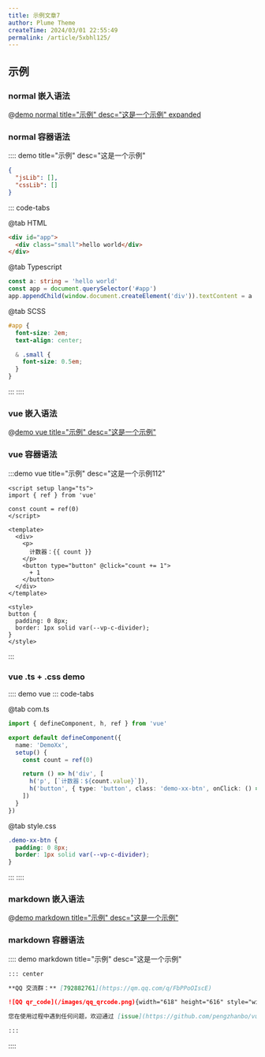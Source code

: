 ```yaml
---
title: 示例文章7
author: Plume Theme
createTime: 2024/03/01 22:55:49
permalink: /article/5xbhl125/
---
```


## 示例

### normal 嵌入语法

@[demo normal title="示例" desc="这是一个示例" expanded](./normal.html)

### normal 容器语法

:::: demo title="示例" desc="这是一个示例"

```json
{
  "jsLib": [],
  "cssLib": []
}
```

::: code-tabs

@tab HTML

```html
<div id="app">
  <div class="small">hello world</div>
</div>
```

@tab Typescript

```ts
const a: string = 'hello world'
const app = document.querySelector('#app')
app.appendChild(window.document.createElement('div')).textContent = a
```

@tab SCSS

``` scss
#app {
  font-size: 2em;
  text-align: center;

  & .small {
    font-size: 0.5em;
  }
}
```

:::
::::

### vue 嵌入语法

@[demo vue title="示例" desc="这是一个示例"](./exm.vue)

### vue 容器语法

:::demo vue title="示例" desc="这是一个示例112"

```vue
<script setup lang="ts">
import { ref } from 'vue'

const count = ref(0)
</script>

<template>
  <div>
    <p>
      计数器：{{ count }}
    </p>
    <button type="button" @click="count += 1">
      + 1
    </button>
  </div>
</template>

<style>
button {
  padding: 0 8px;
  border: 1px solid var(--vp-c-divider);
}
</style>
```

:::

### vue .ts + .css demo

:::: demo vue
::: code-tabs

@tab com.ts

```ts
import { defineComponent, h, ref } from 'vue'

export default defineComponent({
  name: 'DemoXx',
  setup() {
    const count = ref(0)

    return () => h('div', [
      h('p', [`计数器：${count.value}`]),
      h('button', { type: 'button', class: 'demo-xx-btn', onClick: () => count.value += 1 }, ['+1'])
    ])
  }
})
```

@tab style.css

```css
.demo-xx-btn {
  padding: 0 8px;
  border: 1px solid var(--vp-c-divider);
}
```

:::
::::

### markdown 嵌入语法

@[demo markdown title="示例" desc="这是一个示例"](/.vuepress/bulletin.md)

### markdown 容器语法

:::: demo markdown title="示例" desc="这是一个示例"

```md
::: center

**QQ 交流群：** [792882761](https://qm.qq.com/q/FbPPoOIscE)

![QQ qr_code](/images/qq_qrcode.png){width="618" height="616" style="width: 200px"}

您在使用过程中遇到任何问题，欢迎通过 [issue](https://github.com/pengzhanbo/vuepress-theme-plume/issues/new/choose) 反馈。也欢迎加入我们的 QQ 交流群一起讨论。

:::
```

::::
